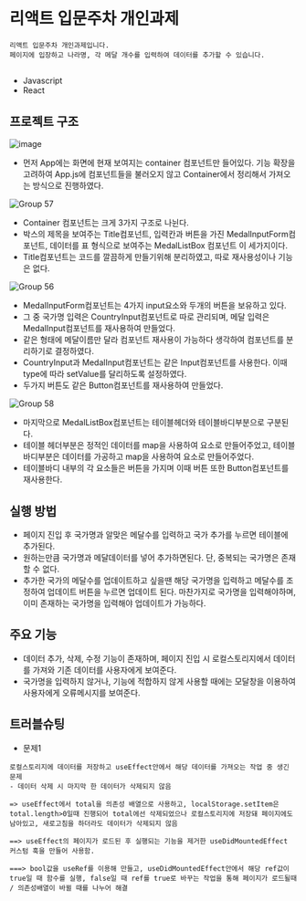 # 리액트 입문주차 개인과제

```
리액트 입문주차 개인과제입니다.
페이지에 입장하고 나라명, 각 메달 개수를 입력하여 데이터를 추가할 수 있습니다.
```

##
-   Javascript
-   React

## 프로젝트 구조

![image](https://github.com/user-attachments/assets/ecf6b222-e3ec-46b1-bc7d-7ac1a99d3e91)<br/>
- 먼저 App에는 화면에 현재 보여지는 container 컴포넌트만 들어있다. 기능 확장을 고려하여 App.js에 컴포넌트들을 불러오지 않고 Container에서 정리해서 가져오는 방식으로 진행하였다.


![Group 57](https://github.com/user-attachments/assets/ed4607af-bfeb-4092-91e6-7f0e80d3be7d)<br/>
- Container 컴포넌트는 크게 3가지 구조로 나뉜다.
- 박스의 제목을 보여주는 Title컴포넌트, 입력칸과 버튼을 가진 MedalInputForm컴포넌트, 데이터를 표 형식으로 보여주는 MedalListBox 컴포넌트 이 세가지이다.
- Title컴포넌트는 코드를 깔끔하게 만들기위해 분리하였고, 따로 재사용성이나 기능은 없다.

![Group 56](https://github.com/user-attachments/assets/4a8282f8-810d-40ad-9b2b-0b8f8a8f7ee7)<br/>
- MedalInputForm컴포넌트는 4가지 input요소와 두개의 버튼을 보유하고 있다.
- 그 중 국가명 입력은 CountryInput컴포넌트로 따로 관리되며, 메달 입력은 MedalInput컴포넌트를 재사용하여 만들었다.
- 같은 형태에 메달이름만 달라 컴포넌트 재사용이 가능하다 생각하여 컴포넌트를 분리하기로 결정하였다.
- CountryInput과 MedalInput컴포넌트는 같은 Input컴포넌트를 사용한다. 이때 type에 따라 setValue를 달리하도록 설정하였다.
- 두가지 버튼도 같은 Button컴포넌트를 재사용하여 만들었다.

![Group 58](https://github.com/user-attachments/assets/68567431-486b-44ae-a7aa-be4404adaa92)<br/>
- 마지막으로 MedalListBox컴포넌트는 테이블헤더와 테이블바디부분으로 구분된다.
- 테이블 헤더부분은 정적인 데이터를 map을 사용하여 요소로 만들어주었고, 테이블바디부분은 데이터를 가공하고 map을 사용하여 요소로 만들어주었다.
- 테이블바디 내부의 각 요소들은 버튼을 가지며 이때 버튼 또한 Button컴포넌트를 재사용한다.

## 실행 방법
- 페이지 진입 후 국가명과 알맞은 메달수를 입력하고 국가 추가를 누르면 테이블에 추가된다.
- 원하는만큼 국가명과 메달데이터를 넣어 추가하면된다. 단, 중복되는 국가명은 존재할 수 없다.
- 추가한 국가의 메달수를 업데이트하고 싶을땐 해당 국가명을 입력하고 메달수를 조정하여 업데이트 버튼을 누르면 업데이트 된다. 마찬가지로 국가명을 입력해야하며, 이미 존재하는 국가명을 입력해야 업데이트가 가능하다.

## 주요 기능
- 데이터 추가, 삭제, 수정 기능이 존재하며, 페이지 진입 시 로컬스토리지에서 데이터를 가져와 기존 데이터를 사용자에게 보여준다.
- 국가명을 입력하지 않거나, 기능에 적합하지 않게 사용할 때에는 모달창을 이용하여 사용자에게 오류메시지를 보여준다.

## 트러블슈팅
-   문제1
```
로컬스토리지에 데이터를 저장하고 useEffect안에서 해당 데이터를 가져오는 작업 중 생긴 문제
- 데이터 삭제 시 마지막 한 데이터가 삭제되지 않음

=> useEffect에서 total을 의존성 배열으로 사용하고, localStorage.setItem은 total.length>0일때 진행되어 total에선 삭제되었으나 로컬스토리지에 저장돼 페이지에도 남아있고, 새로고침을 하더라도 데이터가 삭제되지 않음

==> useEffect의 페이지가 로드된 후 실행되는 기능을 제거한 useDidMountedEffect 커스텀 훅을 만들어 사용함.

===> bool값을 useRef를 이용해 만들고, useDidMountedEffect안에서 해당 ref값이 true일 때 함수를 실행, false일 때 ref를 true로 바꾸는 작업을 통해 페이지가 로드될때 / 의존성배열이 바뀔 때를 나누어 해결 
```
